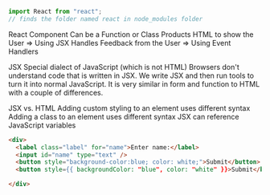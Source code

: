 ```js
import React from "react";
// finds the folder named react in node_modules folder
```

React Component
Can be a Function or Class
Products HTML to show the User => Using JSX
Handles Feedback from the User => Using Event Handlers

JSX
Special dialect of JavaScript (which is not HTML)
Browsers don't understand code that is written in JSX.
We write JSX and then run tools to turn it into normal JavaScript.
It is very similar in form and function to HTML with a couple of differences.

JSX vs. HTML
Adding custom styling to an element uses different syntax
Adding a class to an element uses different syntax
JSX can reference JavaScript variables

```html
<div>
  <label class="label" for="name">Enter name:</label>
  <input id="name" type="text" />
  <button style="background-color:blue; color: white;">Submit</button>
  <button style={{ backgroundColor: "blue", color: "white" }}>Submit</button>

</div>
```
